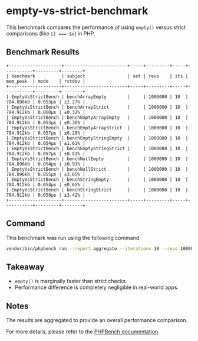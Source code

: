 # empty-vs-strict-benchmark

This benchmark compares the performance of using `empty()` versus strict comparisons (like `[] === $x`) in PHP.

## Benchmark Results

```
+--------------------+------------------------+-----+---------+-----+-----------+---------+--------+
| benchmark          | subject                | set | revs    | its | mem_peak  | mode    | rstdev |
+--------------------+------------------------+-----+---------+-----+-----------+---------+--------+
| EmptyVsStrictBench | benchArrayEmpty        |     | 1000000 | 10  | 784.896kb | 0.053μs | ±2.27% |
| EmptyVsStrictBench | benchArrayStrict       |     | 1000000 | 10  | 784.912kb | 0.060μs | ±0.32% |
| EmptyVsStrictBench | benchEmptyArrayEmpty   |     | 1000000 | 10  | 784.912kb | 0.053μs | ±0.36% |
| EmptyVsStrictBench | benchEmptyArrayStrict  |     | 1000000 | 10  | 784.912kb | 0.057μs | ±0.28% |
| EmptyVsStrictBench | benchEmptyStringEmpty  |     | 1000000 | 10  | 784.912kb | 0.054μs | ±1.61% |
| EmptyVsStrictBench | benchEmptyStringStrict |     | 1000000 | 10  | 784.912kb | 0.057μs | ±0.51% |
| EmptyVsStrictBench | benchNullEmpty         |     | 1000000 | 10  | 784.896kb | 0.054μs | ±0.91% |
| EmptyVsStrictBench | benchNullStrict        |     | 1000000 | 10  | 784.896kb | 0.055μs | ±3.65% |
| EmptyVsStrictBench | benchStringEmpty       |     | 1000000 | 10  | 784.912kb | 0.054μs | ±0.65% |
| EmptyVsStrictBench | benchStringStrict      |     | 1000000 | 10  | 784.912kb | 0.058μs | ±3.42% |
+--------------------+------------------------+-----+---------+-----+-----------+---------+--------+
```

## Command

This benchmark was run using the following command:

```bash
vendor/bin/phpbench run --report aggregate --iterations 10 --revs 1000000
```

## Takeaway

- `empty()` is marginally faster than strict checks.
- Performance difference is completely negligible in real-world apps.

## Notes

The results are aggregated to provide an overall performance comparison.

For more details, please refer to the [PHPBench documentation](https://github.com/phpbench/phpbench).
